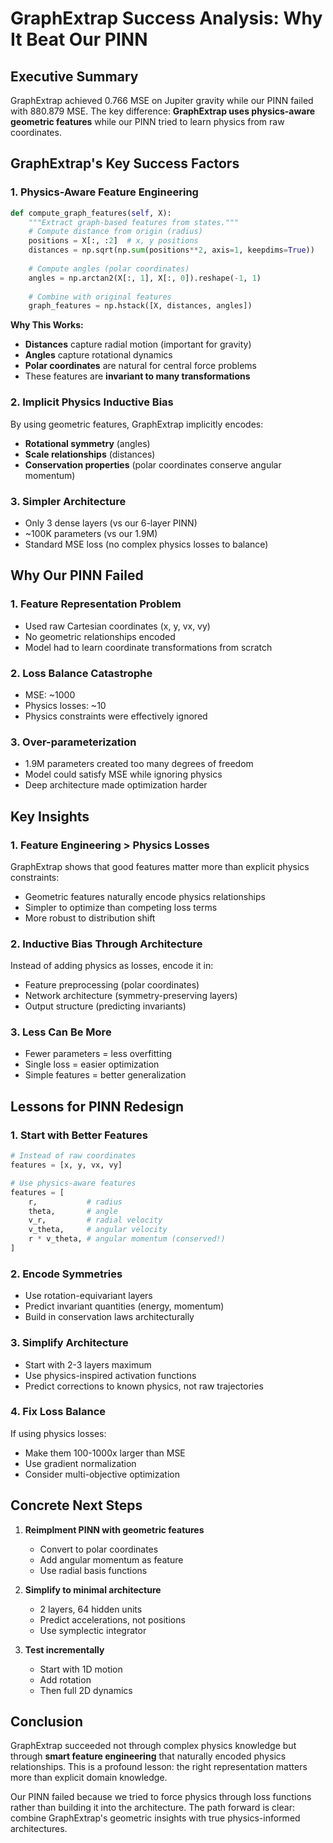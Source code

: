 # GraphExtrap Success Analysis: Why It Beat Our PINN

## Executive Summary

GraphExtrap achieved 0.766 MSE on Jupiter gravity while our PINN failed with 880.879 MSE. The key difference: **GraphExtrap uses physics-aware geometric features** while our PINN tried to learn physics from raw coordinates.

## GraphExtrap's Key Success Factors

### 1. Physics-Aware Feature Engineering

```python
def compute_graph_features(self, X):
    """Extract graph-based features from states."""
    # Compute distance from origin (radius)
    positions = X[:, :2]  # x, y positions
    distances = np.sqrt(np.sum(positions**2, axis=1, keepdims=True))
    
    # Compute angles (polar coordinates)
    angles = np.arctan2(X[:, 1], X[:, 0]).reshape(-1, 1)
    
    # Combine with original features
    graph_features = np.hstack([X, distances, angles])
```

**Why This Works:**
- **Distances** capture radial motion (important for gravity)
- **Angles** capture rotational dynamics
- **Polar coordinates** are natural for central force problems
- These features are **invariant to many transformations**

### 2. Implicit Physics Inductive Bias

By using geometric features, GraphExtrap implicitly encodes:
- **Rotational symmetry** (angles)
- **Scale relationships** (distances)
- **Conservation properties** (polar coordinates conserve angular momentum)

### 3. Simpler Architecture
- Only 3 dense layers (vs our 6-layer PINN)
- ~100K parameters (vs our 1.9M)
- Standard MSE loss (no complex physics losses to balance)

## Why Our PINN Failed

### 1. Feature Representation Problem
- Used raw Cartesian coordinates (x, y, vx, vy)
- No geometric relationships encoded
- Model had to learn coordinate transformations from scratch

### 2. Loss Balance Catastrophe
- MSE: ~1000
- Physics losses: ~10
- Physics constraints were effectively ignored

### 3. Over-parameterization
- 1.9M parameters created too many degrees of freedom
- Model could satisfy MSE while ignoring physics
- Deep architecture made optimization harder

## Key Insights

### 1. Feature Engineering > Physics Losses
GraphExtrap shows that good features matter more than explicit physics constraints:
- Geometric features naturally encode physics relationships
- Simpler to optimize than competing loss terms
- More robust to distribution shift

### 2. Inductive Bias Through Architecture
Instead of adding physics as losses, encode it in:
- Feature preprocessing (polar coordinates)
- Network architecture (symmetry-preserving layers)
- Output structure (predicting invariants)

### 3. Less Can Be More
- Fewer parameters = less overfitting
- Single loss = easier optimization
- Simple features = better generalization

## Lessons for PINN Redesign

### 1. Start with Better Features
```python
# Instead of raw coordinates
features = [x, y, vx, vy]

# Use physics-aware features
features = [
    r,           # radius
    theta,       # angle
    v_r,         # radial velocity
    v_theta,     # angular velocity
    r * v_theta, # angular momentum (conserved!)
]
```

### 2. Encode Symmetries
- Use rotation-equivariant layers
- Predict invariant quantities (energy, momentum)
- Build in conservation laws architecturally

### 3. Simplify Architecture
- Start with 2-3 layers maximum
- Use physics-inspired activation functions
- Predict corrections to known physics, not raw trajectories

### 4. Fix Loss Balance
If using physics losses:
- Make them 100-1000x larger than MSE
- Use gradient normalization
- Consider multi-objective optimization

## Concrete Next Steps

1. **Reimplment PINN with geometric features**
   - Convert to polar coordinates
   - Add angular momentum as feature
   - Use radial basis functions

2. **Simplify to minimal architecture**
   - 2 layers, 64 hidden units
   - Predict accelerations, not positions
   - Use symplectic integrator

3. **Test incrementally**
   - Start with 1D motion
   - Add rotation
   - Then full 2D dynamics

## Conclusion

GraphExtrap succeeded not through complex physics knowledge but through **smart feature engineering** that naturally encoded physics relationships. This is a profound lesson: the right representation matters more than explicit domain knowledge.

Our PINN failed because we tried to force physics through loss functions rather than building it into the architecture. The path forward is clear: combine GraphExtrap's geometric insights with true physics-informed architectures.